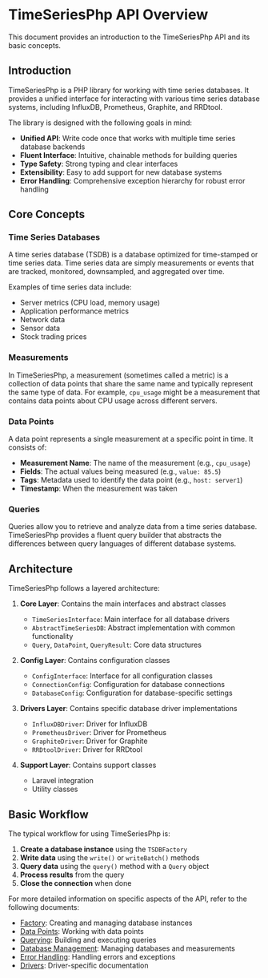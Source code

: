 # TimeSeriesPhp API Overview

This document provides an introduction to the TimeSeriesPhp API and its basic concepts.

## Introduction

TimeSeriesPhp is a PHP library for working with time series databases. It provides a unified interface for interacting with various time series database systems, including InfluxDB, Prometheus, Graphite, and RRDtool.

The library is designed with the following goals in mind:

- **Unified API**: Write code once that works with multiple time series database backends
- **Fluent Interface**: Intuitive, chainable methods for building queries
- **Type Safety**: Strong typing and clear interfaces
- **Extensibility**: Easy to add support for new database systems
- **Error Handling**: Comprehensive exception hierarchy for robust error handling

## Core Concepts

### Time Series Databases

A time series database (TSDB) is a database optimized for time-stamped or time series data. Time series data are simply measurements or events that are tracked, monitored, downsampled, and aggregated over time.

Examples of time series data include:

- Server metrics (CPU load, memory usage)
- Application performance metrics
- Network data
- Sensor data
- Stock trading prices

### Measurements

In TimeSeriesPhp, a measurement (sometimes called a metric) is a collection of data points that share the same name and typically represent the same type of data. For example, `cpu_usage` might be a measurement that contains data points about CPU usage across different servers.

### Data Points

A data point represents a single measurement at a specific point in time. It consists of:

- **Measurement Name**: The name of the measurement (e.g., `cpu_usage`)
- **Fields**: The actual values being measured (e.g., `value: 85.5`)
- **Tags**: Metadata used to identify the data point (e.g., `host: server1`)
- **Timestamp**: When the measurement was taken

### Queries

Queries allow you to retrieve and analyze data from a time series database. TimeSeriesPhp provides a fluent query builder that abstracts the differences between query languages of different database systems.

## Architecture

TimeSeriesPhp follows a layered architecture:

1. **Core Layer**: Contains the main interfaces and abstract classes
   - `TimeSeriesInterface`: Main interface for all database drivers
   - `AbstractTimeSeriesDB`: Abstract implementation with common functionality
   - `Query`, `DataPoint`, `QueryResult`: Core data structures

2. **Config Layer**: Contains configuration classes
   - `ConfigInterface`: Interface for all configuration classes
   - `ConnectionConfig`: Configuration for database connections
   - `DatabaseConfig`: Configuration for database-specific settings

3. **Drivers Layer**: Contains specific database driver implementations
   - `InfluxDBDriver`: Driver for InfluxDB
   - `PrometheusDriver`: Driver for Prometheus
   - `GraphiteDriver`: Driver for Graphite
   - `RRDtoolDriver`: Driver for RRDtool

4. **Support Layer**: Contains support classes
   - Laravel integration
   - Utility classes

## Basic Workflow

The typical workflow for using TimeSeriesPhp is:

1. **Create a database instance** using the `TSDBFactory`
2. **Write data** using the `write()` or `writeBatch()` methods
3. **Query data** using the `query()` method with a `Query` object
4. **Process results** from the query
5. **Close the connection** when done

For more detailed information on specific aspects of the API, refer to the following documents:

- [Factory](factory.md): Creating and managing database instances
- [Data Points](data-points.md): Working with data points
- [Querying](querying.md): Building and executing queries
- [Database Management](database-management.md): Managing databases and measurements
- [Error Handling](error-handling.md): Handling errors and exceptions
- [Drivers](drivers/): Driver-specific documentation
